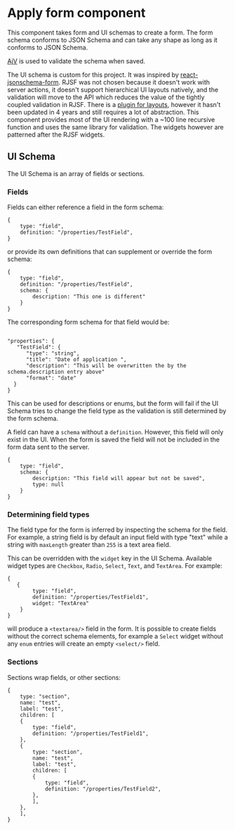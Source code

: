 # Apply form component

This component takes form and UI schemas to create a form. The form schema conforms to JSON Schema and can take any shape as long as it conforms to JSON Schema.

[AjV](https://ajv.js.org) is used to validate the schema when saved.

The UI schema is custom for this project. It was inspired by [react-jsonschema-form](https://github.com/rjsf-team/react-jsonschema-form). RJSF was not chosen because it doesn't work with server actions, it doesn't support hierarchical UI layouts natively, and the validation will move to the API which reduces the value of the tightly coupled validation in RJSF. There is a [plugin for layouts](https://github.com/audibene-labs/react-jsonschema-form-layout), however it hasn't been updated in 4 years and still requires a lot of abstraction. This component provides most of the UI rendering with a ~100 line recursive function and uses the same library for validation. The widgets however are patterned after the RJSF widgets.

## UI Schema

The UI Schema is an array of fields or sections.

### Fields

Fields can either reference a field in the form schema:

```
{
    type: "field",
    definition: "/properties/TestField",
}
```

or provide its own definitions that can supplement or override the form schema:

```
{
    type: "field",
    definition: "/properties/TestField",
    schema: {
        description: "This one is different"
    }
}
```

The corresponding form schema for that field would be:

```

"properties": {
   "TestField": {
      "type": "string",
      "title": "Date of application ",
      "description": "This will be overwritten the by the schema.description entry above"
      "format": "date"
  }
}

```

This can be used for descriptions or enums, but the form will fail if the UI Schema tries to change the field type as the validation is still determined by the form schema.

A field can have a `schema` without a `definition`. However, this field will only exist in the UI. When the form is saved the field will not be included in the form data sent to the server.

```
{
    type: "field",
    schema: {
        description: "This field will appear but not be saved",
        type: null
    }
}
```

### Determining field types

The field type for the form is inferred by inspecting the schema for the field. For example, a string field is by default an input field with type "text" while a string with `maxLength` greater than `255` is a text area field.

This can be overridden with the `widget` key in the UI Schema. Available widget types are `Checkbox`, `Radio`, `Select`, `Text`, and `TextArea`. For example:

```
{
   {
        type: "field",
        definition: "/properties/TestField1",
        widget: "TextArea"
    }
}
```

will produce a `<textarea/>` field in the form. It is possible to create fields without the correct schema elements, for example a `Select` widget without any `enum` entries will create an empty `<select/>` field.

### Sections

Sections wrap fields, or other sections:

```
{
    type: "section",
    name: "test",
    label: "test",
    children: [
    {
        type: "field",
        definition: "/properties/TestField1",
    },
    {
        type: "section",
        name: "test",
        label: "test",
        children: [
        {
            type: "field",
            definition: "/properties/TestField2",
        },
        ],
    },
    ],
}

```
